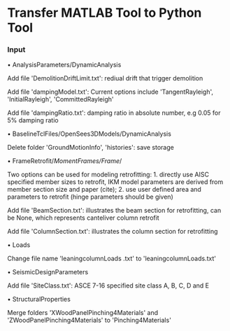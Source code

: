 # Transfer MATLAB Tool to Python Tool

### Input

$\bullet$ AnalysisParameters/DynamicAnalysis

Add file 'DemolitionDriftLimit.txt': rediual drift that trigger demolition 

Add file 'dampingModel.txt': Current options include 'TangentRayleigh', 'InitialRayleigh', 'CommittedRayleigh'

Add file 'dampingRatio.txt': damping ratio in absolute number, e.g 0.05 for 5% damping ratio

$\bullet$ BaselineTclFiles/OpenSees3DModels/DynamicAnalysis

Delete folder 'GroundMotionInfo', 'histories': save storage

$\bullet$ FrameRetrofit/*MomentFrames/Frame*/

Two options can be used for modeling retrofitting: 1. directly use AISC specified member sizes to retrofit, IKM model parameters are derived from member section size and paper (cite); 2. use user defined area and parameters to retrofit (hinge parameters should be given)

Add file 'BeamSection.txt': illustrates the beam section for retrofitting, can be None, which represents canteliver column retrofit

Add file 'ColumnSection.txt': illustrates the column section for retrofitting

$\bullet$ Loads

Change file name 'leaningcolumnLoads .txt' to 'leaningcolumnLoads.txt'

$\bullet$ SeismicDesignParameters

Add file 'SiteClass.txt': ASCE 7-16 specified site class A, B, C, D and E

$\bullet$ StructuralProperties

Merge folders 'XWoodPanelPinching4Materials' and 'ZWoodPanelPinching4Materials' to 'Pinching4Materials'

